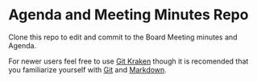 # Agenda and Meeting Minutes Repo

Clone this repo to edit and commit to the Board Meeting minutes and Agenda.

For newer users feel free to use [Git Kraken](https://www.gitkraken.com/) though it is recomended that you familiarize yourself with [Git](https://git-scm.com/) and [Markdown](https://www.markdowntutorial.com/).
